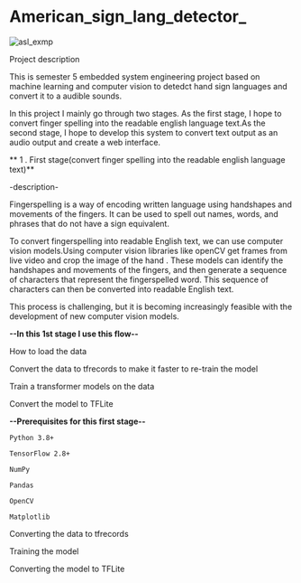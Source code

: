 # American_sign_lang_detector_


![asl_exmp](https://github.com/Dasith77/American_sign_lang_detector_/assets/65776391/f6d83186-2a54-4b67-af79-630abc708800)


Project description

This is semester 5 embedded system engineering project based on machine learning and computer vision to detedct hand sign languages and convert it  to a audible sounds.

In this project I mainly go through two stages. As the first stage, I hope to convert finger spelling into the readable english language text.As the second stage, I hope to develop this system to convert text output as an audio output and create a web interface.

** 1 . First stage(convert finger spelling into the readable english language text)**

-description- 

Fingerspelling is a way of encoding written language using handshapes and movements of the fingers. It can be used to spell out names, words, and phrases that do not have a sign equivalent.

To convert fingerspelling into readable English text, we can use computer vision  models.Using computer vision libraries like openCV get frames from live video and crop the image of the hand . These models can identify the handshapes and movements of the fingers, and then generate a sequence of characters that represent the fingerspelled word. This sequence of characters can then be converted into readable English text.

This process is challenging, but it is becoming increasingly feasible with the development of new computer vision models.


**--In this 1st stage I  use this flow--**

How to load the data

Convert the data to tfrecords to make it faster to re-train the model

Train a transformer models on the data

Convert the model to TFLite


**--Prerequisites for this first stage--**

    Python 3.8+
    
    TensorFlow 2.8+
    
    NumPy
    
    Pandas

    OpenCV
    
    Matplotlib



Converting the data to tfrecords

Training the model

Converting the model to TFLite


